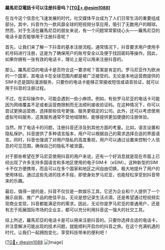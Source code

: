 **羅馬尼亞電話卡可以注册抖音吗？[[TG💪+ @esim1088](https://t.me/s/esim1088)]**

在当今这个信息化飞速发展的时代，社交媒体平台成为了人们日常生活的重要组成部分。其中，抖音作为一款风靡全球的短视频分享应用，吸引了无数用户的眼球。然而，对于生活在羅馬尼亞的朋友来说，有一个问题常常萦绕心头——羅馬尼亞的电话卡是否能够用于注册抖音呢？

首先，让我们来了解一下抖音的基本注册流程。通常情况下，抖音要求用户使用手机号码进行注册，这是为了确保用户的账号安全以及便于找回密码等操作。因此，如果你拥有一张有效的电话卡，理论上是可以用来注册抖音的。

那么，羅馬尼亞的电话卡是否符合这一要求呢？答案是肯定的。罗马尼亚作为欧洲的一个国家，其电话卡在全球范围内都是被广泛接受的。无论是本地运营商提供的SIM卡还是国际漫游服务，只要你的电话卡能够正常接收短信或语音验证，就可以用于抖音的注册过程。

不过，在实际操作中，可能会遇到一些小麻烦。例如，有些罗马尼亚的电话卡可能因为网络覆盖不足或者运营商限制而无法顺利接收验证码。在这种情况下，你可以尝试更换运营商，选择那些信号更强、服务更稳定的公司。此外，还可以考虑使用虚拟号码服务，这类服务通常不受地域限制，能够提供更加便捷的注册体验。

当然，除了电话卡的问题，注册抖音还涉及到其他方面的考量。比如，语言设置和隐私保护。抖音提供了多种语言版本，用户可以根据自己的需求选择合适的界面语言。同时，抖音也强调了对用户隐私的高度重视，用户可以通过设置来控制个人信息的可见范围，确保自己的隐私不被泄露。

对于那些希望在罗马尼亚使用抖音的用户来说，还有一个好消息就是现在市面上已经出现了许多支持多国语言和多地区使用的电子SIM卡（eSIM）。这种新型的SIM卡不仅方便携带，而且可以在多个国家和地区之间自由切换，极大地提升了用户的使用体验。通过这些先进的技术手段，即使身处罗马尼亚，也能轻松享受到抖音带来的乐趣。

最后，值得一提的是，抖音不仅仅是一款娱乐工具，它还为企业和个人提供了一个展示自我、推广产品的绝佳平台。无论是想记录生活点滴，还是希望通过短视频实现商业变现，抖音都能满足你的需求。因此，无论你是罗马尼亚的普通用户，还是有志于拓展国际市场的企业主，都可以充分利用抖音这一强大的社交工具。

综上所述，羅馬尼亞的电话卡是可以用来注册抖音的。只要你选择合适的电话卡，并注意解决可能出现的技术问题，就能顺利开启你的抖音之旅。在这个充满机遇的时代，让我们一起拥抱变化，享受科技带来的便利吧！

[[TG💪+ @esim1088](https://t.me/s/esim1088) ![Image](https://i.postimg.cc/4NQfJmqS/Snipaste-2025-05-13-00-14-12.png)]